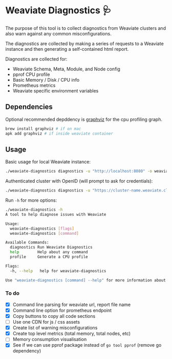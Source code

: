 # Weaviate Diagnostics 🩺

The purpose of this tool is to collect diagnostics from Weaviate clusters and also warn
against any common misconfigurations.

The diagnostics are collected by making a series of requests to a Weaviate instance and
then generating a self-contained html report.

Diagnostics are collected for:

- Weaviate Schema, Meta, Module, and Node config
- pprof CPU profile
- Basic Memory / Disk / CPU info
- Prometheus metrics
- Weaviate specific environment variables

## Dependencies

Optional recommended depddency is [graphviz](https://graphviz.org/) for the cpu profiling graph.

```sh
brew install graphviz # if on mac
apk add graphviz # if inside weaviate container
```

## Usage

Basic usage for local Weaviate instance:

```sh
./weaviate-diagnostics diagnostics -u "http://localhost:8080" -o weaviate-report.html
```

Authenticated cluster with OpenID (will prompt to ask for credentials):

```sh
./weaviate-diagnostics diagnostics -u "https://cluster-name.weaviate.cloud" -o weaviate-report.html -a
```

Run `-h` for more options:

```sh
./weaviate-diagnostics -h
A tool to help diagnose issues with Weaviate

Usage:
  weaviate-diagnostics [flags]
  weaviate-diagnostics [command]

Available Commands:
  diagnostics Run Weaviate Diagnostics
  help        Help about any command
  profile     Generate a CPU profile

Flags:
  -h, --help   help for weaviate-diagnostics

Use "weaviate-diagnostics [command] --help" for more information about a command.
```

### To do

- [x] Command line parsing for weaviate url, report file name
- [x] Command line option for prometheus endpoint
- [x] Copy buttons to copy all code sections
- [ ] Use one CDN for js / css assets
- [x] Create list of warning misconfigurations
- [x] Create top level metrics (total memory, total nodes, etc)
- [ ] Memory consumption visualisation
- [x] See if we can use pprof package instead of `go tool pprof` (remove go dependency)

